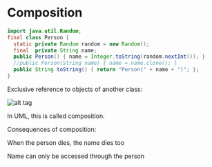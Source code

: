 # Composition

```java
import java.util.Random;
final class Person {
  static private Random random = new Random();
  final  private String name;
  public Person() { name = Integer.toString(random.nextInt()); }
  //public Person(String name) { name = name.clone(); }
  public String toString() { return "Person(" + name + ")"; };
}
```

Exclusive reference to objects of another class:

![alt tag](https://github.com/Cody-Nicholson96/Software_Development/blob/master/Object_Oriented_Software_Development/pics/composition.jpg)

In UML, this is called composition.

Consequences of composition:

When the person dies, the name dies too

Name can only be accessed through the person